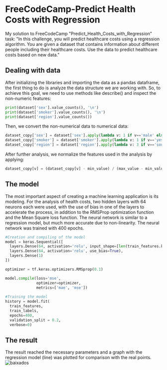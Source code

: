 # FreeCodeCamp-Predict Health Costs with Regression
My solution to FreeCodeCamp "Predict_Health_Costs_with_Regression" task: "In this challenge, you will predict healthcare costs using a regression algorithm.  You are given a dataset that contains information about different people including their healthcare costs. Use the data to predict healthcare costs based on new data."

## Dealing with data
After initializing the libraries and importing the data as a pandas dataframe, the first thing to do is analyze the data structure we are working with. So, to achieve this goal, we need to use methods like describe() and inspect the non-numeric features:

~~~python
print(dataset['sex'].value_counts(), '\n')
print(dataset['smoker'].value_counts(), '\n')
print(dataset['region'].value_counts())
~~~

Then, we convert the non-numerical data to numerical data:

~~~python
dataset_copy['sex'] = dataset['sex'].apply(lambda v: 1 if v=='male' else 0).astype(int)
dataset_copy['smoker'] = dataset['smoker'].apply(lambda v: 1 if v=='yes' else 0).astype(int)
dataset_copy['region'] = dataset['region'].apply(lambda v: 3 if v=='southeast' else 2 if v=='southwest' else 1 if v=='northwest' else 0).astype(int)
~~~

After further analysis, we normalize the features used in the analysis by applying:
~~~python
dataset_copy[v] = (dataset_copy[v] - min_value) / (max_value - min_value)
~~~

## The model
The most important aspect of creating a machine learning application is its modeling. For the analysis of health costs, two hidden layers with 64 neurons each were used, with the use of bias in one of the layers to accelerate the process, in addition to the RMSProp optimization function and the Mean Square loss function. The neural network is similar to a regression model, but much more accurate due to non-linearity.
The neural network was trained with 400 epochs.

~~~python
#Creation and compiling of the model
model = keras.Sequential([
  layers.Dense(64, activation='relu', input_shape=[len(train_features.keys())]),
  layers.Dense(64, activation='relu', use_bias=True),
  layers.Dense(1)
])

optimizer = tf.keras.optimizers.RMSprop(0.1)

model.compile(loss='mse',
              optimizer=optimizer,
              metrics=['mae', 'mse'])
              
#Training the model
history = model.fit(
  train_features, 
  train_labels,
  epochs=400, 
  validation_split = 0.2, 
  verbose=0)
~~~

## The result
The result reached the necessary parameters and a graph with the regression model (line) was plotted for comparison with the real points.
![baixados](https://user-images.githubusercontent.com/93870597/228094960-d54b5099-4de7-4d5a-b5e1-b6b7ed8077a5.png)


